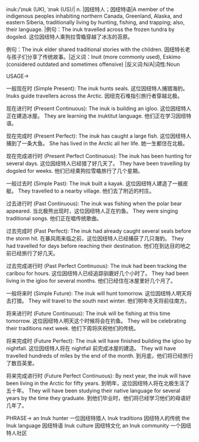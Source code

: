 inuk:/ˈɪnʊk (UK), ˈɪnək (US)/| n. |因纽特人；因纽特语|A member of the indigenous peoples inhabiting northern Canada, Greenland, Alaska, and eastern Siberia, traditionally living by hunting, fishing, and trapping; also, their language. |例句：The inuk travelled across the frozen tundra by dogsled.  这位因纽特人乘狗拉雪橇穿越了冰冻的苔原。

例句：The inuk elder shared traditional stories with the children.  因纽特长老与孩子们分享了传统故事。|近义词：Inuit (more commonly used), Eskimo (considered outdated and sometimes offensive) |反义词:N/A|词性:Noun

USAGE->

一般现在时 (Simple Present):
The inuk hunts seals.  这位因纽特人捕猎海豹。
Inuks guide travellers across the Arctic.  因纽克石堆指引旅行者穿越北极。

现在进行时 (Present Continuous):
The inuk is building an igloo.  这位因纽特人正在建造冰屋。
They are learning the inuktitut language.  他们正在学习因纽特语。

现在完成时 (Present Perfect):
The inuk has caught a large fish.  这位因纽特人捕到了一条大鱼。
She has lived in the Arctic all her life.  她一生都住在北极。

现在完成进行时 (Present Perfect Continuous):
The inuk has been hunting for several days.  这位因纽特人已经猎了好几天了。
They have been travelling by dogsled for weeks.  他们已经乘狗拉雪橇旅行了几个星期。

一般过去时 (Simple Past):
The inuk built a kayak.  这位因纽特人建造了一艘皮艇。
They travelled to a nearby village.  他们去了附近的村庄。

过去进行时 (Past Continuous):
The inuk was fishing when the polar bear appeared.  当北极熊出现时，这位因纽特人正在钓鱼。
They were singing traditional songs.  他们正在唱传统歌曲。

过去完成时 (Past Perfect):
The inuk had already caught several seals before the storm hit.  在暴风雨来临之前，这位因纽特人已经捕获了几只海豹。
They had travelled for days before reaching their destination.  他们在到达目的地之前已经旅行了好几天。

过去完成进行时 (Past Perfect Continuous):
The inuk had been tracking the caribou for hours.  这位因纽特人已经追踪驯鹿好几个小时了。
They had been living in the igloo for several months.  他们已经住在冰屋里好几个月了。

一般将来时 (Simple Future):
The inuk will hunt tomorrow.  这位因纽特人明天将去打猎。
They will travel to the south next winter.  他们明年冬天将前往南方。

将来进行时 (Future Continuous):
The inuk will be fishing at this time tomorrow.  这位因纽特人明天这个时候将会在钓鱼。
They will be celebrating their traditions next week.  他们下周将庆祝他们的传统。

将来完成时 (Future Perfect):
The inuk will have finished building the igloo by nightfall.  这位因纽特人将在 nightfall 前完成冰屋的建造。
They will have travelled hundreds of miles by the end of the month.  到月底，他们将已经旅行了数百英里。

将来完成进行时 (Future Perfect Continuous):
By next year, the inuk will have been living in the Arctic for fifty years.  到明年，这位因纽特人将在北极生活了五十年。
They will have been studying their native language for several years by the time they graduate.  到他们毕业时，他们将已经学习他们的母语好几年了。

PHRASE->
an Inuk hunter  一位因纽特猎人
Inuk traditions  因纽特人的传统
the Inuk language  因纽特语
Inuk culture  因纽特文化
an Inuk community  一个因纽特人社区
